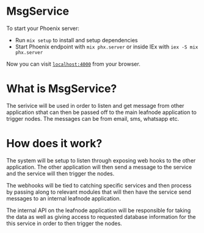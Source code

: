 # MsgService

To start your Phoenix server:

  * Run `mix setup` to install and setup dependencies
  * Start Phoenix endpoint with `mix phx.server` or inside IEx with `iex -S mix phx.server`

Now you can visit [`localhost:4000`](http://localhost:4000) from your browser.

# What is MsgService?

The serivice will be used in order to listen and get message from other application sthat can then be passed off to the main leafnode application to trigger nodes. The messages can be from email, sms, whatsapp etc.

# How does it work?

The system will be setup to listen through exposing web hooks to the other application. The other application will then send a message to the service and the service will then trigger the nodes.

The webhooks will be tied to catching specific services and then process by passing along to relevant modules that will then have the service send messages to an internal leafnode application.

The internal API on the leafnode application will be responsible for taking the data as well as giving access to requested database information for the this service in order to then trigger the nodes.